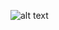![alt text]([http://url/to/img.png](https://github.com/Umersaeed81/linkedin/blob/main/TT8.png)https://github.com/Umersaeed81/linkedin/blob/main/TT8.png)

